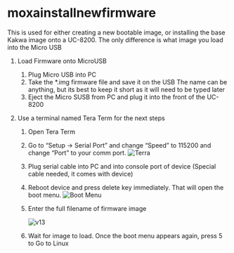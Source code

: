 # moxainstallnewfirmware

This is used for either creating a new bootable image, or installing the base Kakwa image onto a UC-8200.  The only difference is what image you load into the Micro USB

1. Load Firmware onto MicroUSB
   1. Plug Micro USB into PC
   2. Take the *.img firmware file and save it on the USB
      The name can be anything, but its best to keep it short as it will need to be typed later
   3. Eject the Micro SUSB from PC and plug it into the front of the UC-8200

2. Use a terminal named Tera Term for the next steps
   1. Open Tera Term
   2. Go to “Setup -> Serial Port” and change “Speed” to 115200 and change “Port” to your comm port.
      ![Terra](https://user-images.githubusercontent.com/109390971/182856647-318e0f68-f66d-49a5-b1d4-41617d40bb67.png)
   3. Plug serial cable into PC and into console port of device (Special cable needed, it comes with device)
   4. Reboot device and press delete key immediately.  That will open the boot menu.
      ![Boot Menu](https://user-images.githubusercontent.com/109390971/182856926-57a7c307-8a6e-4fc8-8a7b-4e2462c27899.png)
   5. Enter the full filename of firmware image

      ![v13](https://user-images.githubusercontent.com/109390971/182857128-4d81d0d9-243b-4c0d-82a9-5a685d7b1803.png)
   6. Wait for image to load.  Once the boot menu appears again, press 5 to Go to Linux
